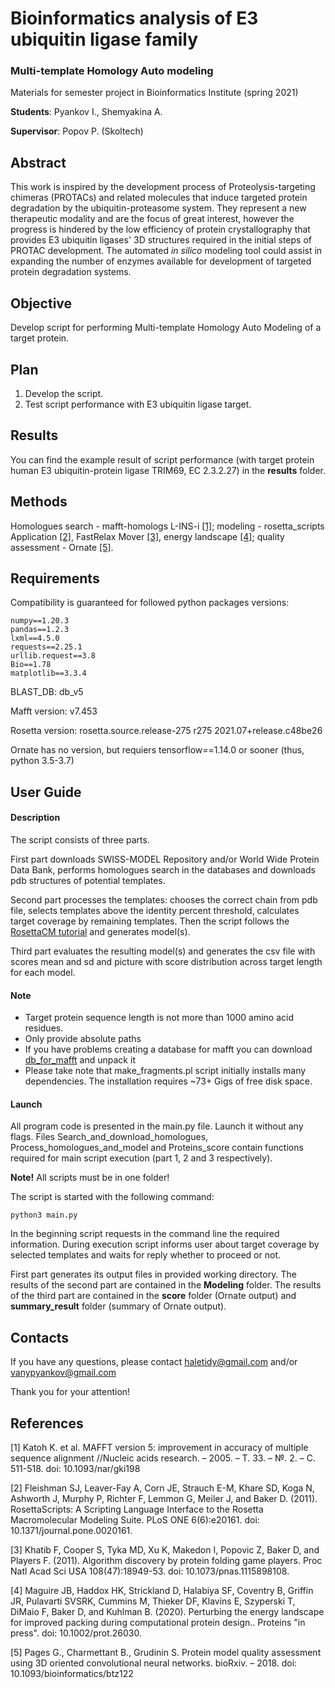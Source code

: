 # Bioinformatics analysis of E3 ubiquitin ligase family
### Multi-template Homology Auto modeling 

Materials for semester project in Bioinformatics Institute (spring 2021)

__Students__:   Pyankov I., Shemyakina A.

__Supervisor__: Popov P. (Skoltech)

## Abstract

This work is inspired by the development process of Proteolysis-targeting chimeras (PROTACs) and related molecules that induce targeted protein degradation by the ubiquitin-proteasome system. They represent a new therapeutic modality and are the focus of great interest, however the progress is hindered by the low efficiency of protein crystallography that provides E3 ubiquitin ligases' 3D structures required in the initial steps of PROTAC development. The automated _in silico_ modeling tool could assist in expanding the number of enzymes available for development of targeted protein degradation systems.

## Objective

Develop script for performing Multi-template Homology Auto Modeling of a target protein.

## Plan

1) Develop the script.
2) Test script performance with E3 ubiquitin ligase target.

## Results

You can find the example result of script performance (with target protein human E3 ubiquitin-protein ligase TRIM69, EC 2.3.2.27) in the __results__ folder.

## Methods

Homologues search - mafft-homologs L-INS-i [[1]](#1);
modeling - rosetta_scripts Application [[2]](#2), FastRelax Mover [[3]](#3), energy landscape [[4]](#4);
quality assessment - Ornate [[5]](#5).

## Requirements

Compatibility is guaranteed for followed python packages versions:

	numpy==1.20.3
	pandas==1.2.3
	lxml==4.5.0
	requests==2.25.1
	urllib.request==3.8
	Bio==1.78
	matplotlib==3.3.4
	
BLAST_DB: db_v5 

Mafft version: v7.453 

Rosetta version: rosetta.source.release-275 r275 2021.07+release.c48be26 

Ornate has no version, but requiers tensorflow==1.14.0 or sooner (thus, python 3.5-3.7) 


## User Guide

#### Description

The script consists of three parts.

First part downloads SWISS-MODEL Repository and/or World Wide Protein Data Bank, performs homologues search in the databases and downloads pdb structures of potential templates.

Second part processes the templates: chooses the correct chain from pdb file, selects templates above the identity percent threshold, calculates target coverage by remaining templates. Then the script follows the [RosettaCM tutorial](https://www.rosettacommons.org/demos/latest/tutorials/rosetta_cm/rosetta_cm_tutorial) and generates model(s).

Third part evaluates the resulting model(s) and generates the csv file with scores mean and sd and picture with score distribution across target length for each model.

#### Note

* Target protein sequence length is not more than 1000 amino acid residues.
* Only provide absolute paths
* If you have problems creating a database for mafft you can download [db_for_mafft](https://drive.google.com/file/d/1RCqvqkgmqs1k4NewladXkVTsrSBtGgAp/view?usp=sharing) and unpack it
* Please take note that make_fragments.pl script initially installs many dependencies. The installation requires ~73+ Gigs of free disk space.

#### Launch

All program code is presented in the main.py file. Launch it without any flags. Files Search_and_download_homologues, Process_homologues_and_model and Proteins_score contain functions required for main script execution (part 1, 2 and 3 respectively).

__Note!__ All scripts must be in one folder!

The script is started with the following command: 

```
python3 main.py
```

In the beginning script requests in the command line the required information. During execution script informs user about target coverage by selected templates and waits for reply whether to proceed or not.

First part generates its output files in provided working directory. The results of the second part are contained in the __Modeling__ folder. The results of the third part are contained in the __score__ folder (Ornate output) and  __summary_result__ folder (summary of Ornate output).

## Contacts

If you have any questions, please contact haletidy@gmail.com and/or vanypyankov@gmail.com

Thank you for your attention!

## References
<a id="1">[1]</a> 
Katoh K. et al. MAFFT version 5: improvement in accuracy of multiple sequence alignment //Nucleic acids research. – 2005. – Т. 33. – №. 2. – С. 511-518. doi: 10.1093/nar/gki198

<a id="2">[2]</a> 
Fleishman SJ, Leaver-Fay A, Corn JE, Strauch E-M, Khare SD, Koga N, Ashworth J, Murphy P, Richter F, Lemmon G, Meiler J, and Baker D.  (2011).  RosettaScripts: A Scripting Language Interface to the Rosetta Macromolecular Modeling Suite.  PLoS ONE 6(6):e20161.  doi: 10.1371/journal.pone.0020161.

<a id="3">[3]</a>
Khatib F, Cooper S, Tyka MD, Xu K, Makedon I, Popovic Z, Baker D, and Players F.  (2011).  Algorithm discovery by protein folding game players.  Proc Natl Acad Sci USA 108(47):18949-53.  doi: 10.1073/pnas.1115898108.

<a id="4">[4]</a> 
Maguire JB, Haddox HK, Strickland D, Halabiya SF, Coventry B, Griffin JR, Pulavarti SVSRK, Cummins M, Thieker DF, Klavins E, Szyperski T, DiMaio F, Baker D, and Kuhlman B.  (2020).  Perturbing the energy landscape for improved packing during computational protein design..  Proteins "in press".  doi: 10.1002/prot.26030.

<a id="5">[5]</a> 
Pages G., Charmettant B., Grudinin S. Protein model quality assessment using 3D oriented convolutional neural networks. bioRxiv. – 2018. doi: 10.1093/bioinformatics/btz122
